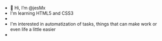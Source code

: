 - 👋 Hi, I’m @jesMx
- I'm learning HTML5 and CSS3
- <!--I hope it is my first step as a developer-->
- I'm interested in automatization of tasks, things that can make work or even life a little easier
- 
